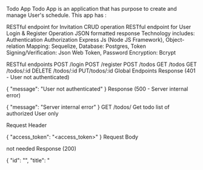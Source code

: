 Todo App
Todo App is an application that has purpose to create and manage User's schedule. This app has :

RESTful endpoint for Invitation CRUD operation
RESTful endpoint for User Login & Register Operation
JSON formatted response
Technology includes:
Authentication
Authorization
Express Js (Node JS Framework),
Object-relation Mapping: Sequelize,
Database: Postgres,
Token Signing/Verification: Json Web Token,
Password Encryption: Bcrypt
 

RESTful endpoints
POST /login
POST /register
POST /todos
GET /todos
GET /todos/:id
DELETE /todos/:id
PUT/todos/:id
Global Endpoints
Response (401 - User not authenticated)

{
  "message": "User not authenticated"
}
Response (500 - Server internal error)

{
  "message": "Server internal error"
}
GET /todos/
Get todo list of authorized User only

Request Header

{
  "access_token": "<access_token>"
}
Request Body

not needed
Response (200)

  {
    "id": "<given id by system>",
    "title": "<title to get insert into>",
    "description":<title to get insert into>
    "due_date": "<date to get insert into>",
    "status": "<status to get insert into>",
    "UserId": "<get by UserId>",
    "createdAt": "2020-03-20T07:15:12.149Z",
    "updatedAt": "2020-03-20T07:15:12.149Z",
    
  }
Response (400 - Bad Request)

{
  "message": "Invalid request"
}
GET /todos/:id
Get todo by Id of authorized User only

Request Header

{
  "access_token": "<access_token>"
  "id":"<todo.id>"
}
Request Body

not needed
Response (200)

  {
    "id": "<given id by system>",
    "title": "<title to get insert into>",
    "description":<title to get insert into>
    "due_date": "<date to get insert into>",
    "status": "<status to get insert into>",
    "UserId": "<get by UserId>",
    "createdAt": "2020-03-20T07:15:12.149Z",
    "updatedAt": "2020-03-20T07:15:12.149Z",
    
  }
Response (400 - Bad Request)

{
  "message": "Invalid request"
}
POST /todos
Create todos

Request Header

{
  "access_token": "<MyToken>"
}
Request Body

{
  "title": "<title to get insert into>",
  "description":<description to get insert into>
  "due_date": "<date to get insert into>",
  "status": "<status to get insert into>"
  "UserId": "<UserId to get insert into>"
}
Response (201 - Created)

{
  "id": "<given id by system>",
  "title": "<title to get insert into>",
  "due_date": "<due_date to get insert into>",
  "description": "<description to get insert into>",
  "UserId": "<get by UserId>",
  "createdAt": "2020-03-20T07:15:12.149Z",
  "updatedAt": "2020-03-20T07:15:12.149Z",
  
}
Response (400 - Bad Request)

{
  "message": "value is required"
}
DELETE /invitations/:id
Delete invitation

Request Header

{
  "access_token": "<MyToken>"
}
Request Body

not needed
Request Params

{
   "headers": "<headers>" 
  "id": "<integer>"
}
Response (200)

{
  "id": "<given id by system>",
  "title": "<title to get insert into>",
  "due_date": "<due_date to get insert into>",
  "description": "<description to get insert into>",
  "status": "<status to get insert into>"
  "UserId": "<get by UserId>",
  "createdAt": "2020-03-20T07:15:12.149Z",
  "updatedAt": "2020-03-20T07:15:12.149Z",
}
Response (403 - Bad Request)

{
  "message": "Forbidden Access"
}
Response (404 - Not Found)

{
  "message": "data not found"
}
PUT /todos/:id
PUT todo by Id of authorized User only

Request Header

{
  "access_token": "<access_token>"
  "id":"<todo.id>"
}
Request Body
{
    "title": "<title to get insert into>",
  "description":<description to get insert into>
  "due_date": "<date to get insert into>",
  "status": "<status to get insert into>"
  "UserId": "<UserId to get insert into>"
}

not needed
Response (200)

  {
    "id": "<given id by system>",
    "title": "<title to get insert into>",
    "description":<title to get insert into>
    "due_date": "<date to get insert into>",
    "status": "<status to get insert into>",
    "UserId": "<get by UserId>",
    "createdAt": "2020-03-20T07:15:12.149Z",
    "updatedAt": "2020-03-20T07:15:12.149Z",
    
  }
Response (400 - Bad Request)

{
  "message": "Invalid request"
}
POST /login
Login User

Request Header

not needed
Request Body

{
  "email": "<email to get insert into>",
  "password": "<password to get insert into>",
}
Response (200)

{
  "access_token": "<MyToken>"
}
Response (404 - Not Found)

{
  "message": "data not found"
}
POST /register
Register User

Request Header

not needed
Request Body

{
  "email": "<email to get insert into>",
  "password": "<password to get insert into>",
}
Response (201)

{
  "id": "<given id by system>",
  "email": "<email to get insert into>",
  "password": "<password Encrypted>",
  "updatedAt": "2020-07-06T13:01:52.682Z",
  "createdAt": "2020-07-06T13:01:52.682Z"
}
Response (404 - Not Found)

{
  "message": "data not found"
}
POST /googleSignin
Login User with Aouth Google

Request Header

not needed
Request Body

{
  "id_token" : "<token from google>" 
}
Response (201)

{
  "access_token": "<MyToken>"
}
Response (404 - Not Found)

{
  "message": "data not found"
}
